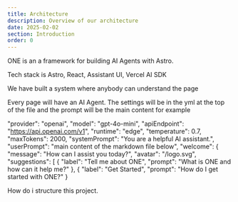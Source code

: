 ```yaml
---
title: Architecture
description: Overview of our architecture 
date: 2025-02-02
section: Introduction
order: 0
---
```

ONE is an a framework for building AI Agents with Astro. 

Tech stack is Astro, React, Assistant UI, Vercel AI SDK

We have built a system where anybody can understand the page 

Every page will have an AI Agent. 
The settings will be in the yml at the top of the file and the prompt will be the main content 
for example 

"provider": "openai",
    "model": "gpt-4o-mini",
    "apiEndpoint": "https://api.openai.com/v1",
    "runtime": "edge",
    "temperature": 0.7,
    "maxTokens": 2000,
    "systemPrompt": "You are a helpful AI assistant.",
    "userPrompt": "main content of the markdown file below",
    "welcome": {
      "message": "How can I assist you today?",
      "avatar": "/logo.svg",
      "suggestions": [
        {
          "label": "Tell me about ONE",
          "prompt": "What is ONE and how can it help me?"
        },
        {
          "label": "Get Started",
          "prompt": "How do I get started with ONE?"
        }

How do i structure this project. 